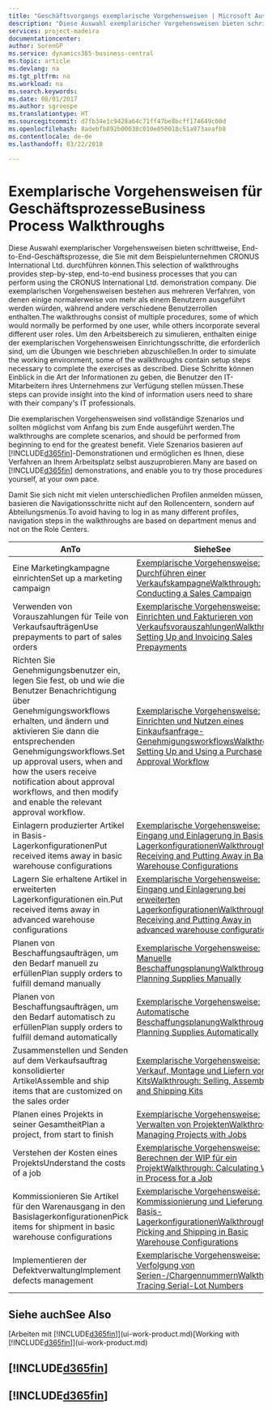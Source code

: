 ```yaml
---
title: "Geschäftsvorgangs exemplarische Vorgehensweisen | Microsoft Ausgleich."
description: "Diese Auswahl exemplarischer Vorgehensweisen bieten schrittweise, End-to-End-Geschäftsprozesse, die Sie mit dem Beispielunternehmen CRONUS International Ltd. durchführen können. Die exemplarischen Vorgehensweisen bestehen aus mehreren Verfahren, von denen einige normalerweise von mehr als einem Benutzern ausgeführt werden würden, während andere verschiedene Benutzerrollen enthalten. Um den Arbeitsbereich zu simulieren, enthalten einige der exemplarischen Vorgehensweisen Einrichtungsschritte, die erforderlich sind, um die Übungen wie beschrieben abzuschließen. Diese Schritte können Einblick in die Art der Informationen zu geben, die Benutzer den IT-Mitarbeitern ihres Unternehmens zur Verfügung stellen müssen."
services: project-madeira
documentationcenter: 
author: SorenGP
ms.service: dynamics365-business-central
ms.topic: article
ms.devlang: na
ms.tgt_pltfrm: na
ms.workload: na
ms.search.keywords: 
ms.date: 08/01/2017
ms.author: sgroespe
ms.translationtype: HT
ms.sourcegitcommit: d7fb34e1c9428a64c71ff47be8bcff174649c00d
ms.openlocfilehash: 8adebfb892b00038c010e050018c51a973aeafb8
ms.contentlocale: de-de
ms.lasthandoff: 03/22/2018

---
```

# <a name="business-process-walkthroughs"></a><span data-ttu-id="78926-106">Exemplarische Vorgehensweisen für Geschäftsprozesse</span><span class="sxs-lookup"><span data-stu-id="78926-106">Business Process Walkthroughs</span></span>
<span data-ttu-id="78926-107">Diese Auswahl exemplarischer Vorgehensweisen bieten schrittweise, End-to-End-Geschäftsprozesse, die Sie mit dem Beispielunternehmen CRONUS International Ltd. durchführen können.</span><span class="sxs-lookup"><span data-stu-id="78926-107">This selection of walkthroughs provides step-by-step, end-to-end business processes that you can perform using the CRONUS International Ltd. demonstration company.</span></span> <span data-ttu-id="78926-108">Die exemplarischen Vorgehensweisen bestehen aus mehreren Verfahren, von denen einige normalerweise von mehr als einem Benutzern ausgeführt werden würden, während andere verschiedene Benutzerrollen enthalten.</span><span class="sxs-lookup"><span data-stu-id="78926-108">The walkthroughs consist of multiple procedures, some of which would normally be performed by one user, while others incorporate several different user roles.</span></span> <span data-ttu-id="78926-109">Um den Arbeitsbereich zu simulieren, enthalten einige der exemplarischen Vorgehensweisen Einrichtungsschritte, die erforderlich sind, um die Übungen wie beschrieben abzuschließen.</span><span class="sxs-lookup"><span data-stu-id="78926-109">In order to simulate the working environment, some of the walkthroughs contain setup steps necessary to complete the exercises as described.</span></span> <span data-ttu-id="78926-110">Diese Schritte können Einblick in die Art der Informationen zu geben, die Benutzer den IT-Mitarbeitern ihres Unternehmens zur Verfügung stellen müssen.</span><span class="sxs-lookup"><span data-stu-id="78926-110">These steps can provide insight into the kind of information users need to share with their company's IT professionals.</span></span>  

 <span data-ttu-id="78926-111">Die exemplarischen Vorgehensweisen sind vollständige Szenarios und sollten möglichst vom Anfang bis zum Ende ausgeführt werden.</span><span class="sxs-lookup"><span data-stu-id="78926-111">The walkthroughs are complete scenarios, and should be performed from beginning to end for the greatest benefit.</span></span> <span data-ttu-id="78926-112">Viele Szenarios basieren auf [!INCLUDE[d365fin](includes/d365fin_md.md)]-Demonstrationen und ermöglichen es Ihnen, diese Verfahren an Ihrem Arbeitsplatz selbst auszuprobieren.</span><span class="sxs-lookup"><span data-stu-id="78926-112">Many are based on [!INCLUDE[d365fin](includes/d365fin_md.md)] demonstrations, and enable you to try those procedures yourself, at your own pace.</span></span>  

 <span data-ttu-id="78926-113">Damit Sie sich nicht mit vielen unterschiedlichen Profilen anmelden müssen, basieren die Navigationsschritte nicht auf den Rollencentern, sondern auf Abteilungsmenüs.</span><span class="sxs-lookup"><span data-stu-id="78926-113">To avoid having to log in as many different profiles, navigation steps in the walkthroughs are based on department menus and not on the Role Centers.</span></span>  

|<span data-ttu-id="78926-114">An</span><span class="sxs-lookup"><span data-stu-id="78926-114">To</span></span>|<span data-ttu-id="78926-115">Siehe</span><span class="sxs-lookup"><span data-stu-id="78926-115">See</span></span>|  
|--------|---------|  
|<span data-ttu-id="78926-116">Eine Marketingkampagne einrichten</span><span class="sxs-lookup"><span data-stu-id="78926-116">Set up a marketing campaign</span></span>|[<span data-ttu-id="78926-117">Exemplarische Vorgehensweise: Durchführen einer Verkaufskampagne</span><span class="sxs-lookup"><span data-stu-id="78926-117">Walkthrough: Conducting a Sales Campaign</span></span>](walkthrough-conducting-a-sales-campaign.md)|  
|<span data-ttu-id="78926-118">Verwenden von Vorauszahlungen für Teile von Verkaufsaufträgen</span><span class="sxs-lookup"><span data-stu-id="78926-118">Use prepayments to part of sales orders</span></span>|[<span data-ttu-id="78926-119">Exemplarische Vorgehensweise: Einrichten und Fakturieren von Verkaufsvorauszahlungen</span><span class="sxs-lookup"><span data-stu-id="78926-119">Walkthrough: Setting Up and Invoicing Sales Prepayments</span></span>](walkthrough-setting-up-and-invoicing-sales-prepayments.md)|  
|<span data-ttu-id="78926-120">Richten Sie Genehmigungsbenutzer ein, legen Sie fest, ob und wie die Benutzer Benachrichtigung über Genehmigungsworkflows erhalten, und ändern und aktivieren Sie dann die entsprechenden Genehmigungsworkflows.</span><span class="sxs-lookup"><span data-stu-id="78926-120">Set up approval users, when and how the users receive notification about approval workflows, and then modify and enable the relevant approval workflow.</span></span>|[<span data-ttu-id="78926-121">Exemplarische Vorgehensweise: Einrichten und Nutzen eines Einkaufsanfrage-Genehmigungsworkflows</span><span class="sxs-lookup"><span data-stu-id="78926-121">Walkthrough: Setting Up and Using a Purchase Approval Workflow</span></span>](walkthrough-setting-up-and-using-a-purchase-approval-workflow.md)|  
|<span data-ttu-id="78926-122">Einlagern produzierter Artikel in Basis-Lagerkonfigurationen</span><span class="sxs-lookup"><span data-stu-id="78926-122">Put received items away in basic warehouse configurations</span></span>|[<span data-ttu-id="78926-123">Exemplarische Vorgehensweise: Eingang und Einlagerung in Basis-Lagerkonfigurationen</span><span class="sxs-lookup"><span data-stu-id="78926-123">Walkthrough: Receiving and Putting Away in Basic Warehouse Configurations</span></span>](walkthrough-receiving-and-putting-away-in-basic-warehousing.md)|  
|<span data-ttu-id="78926-124">Lagern Sie erhaltene Artikel in erweiterten Lagerkonfigurationen ein.</span><span class="sxs-lookup"><span data-stu-id="78926-124">Put received items away in advanced warehouse configurations</span></span>|[<span data-ttu-id="78926-125">Exemplarische Vorgehensweise: Eingang und Einlagerung bei erweiterten Lagerkonfigurationen</span><span class="sxs-lookup"><span data-stu-id="78926-125">Walkthrough: Receiving and Putting Away in advanced warehouse configurations</span></span>](walkthrough-receiving-and-putting-away-in-advanced-warehousing.md)|  
|<span data-ttu-id="78926-126">Planen von Beschaffungsaufträgen, um den Bedarf manuell zu erfüllen</span><span class="sxs-lookup"><span data-stu-id="78926-126">Plan supply orders to fulfill demand manually</span></span>|[<span data-ttu-id="78926-127">Exemplarische Vorgehensweise: Manuelle Beschaffungsplanung</span><span class="sxs-lookup"><span data-stu-id="78926-127">Walkthrough: Planning Supplies Manually</span></span>](walkthrough-planning-supplies-manually.md)|  
|<span data-ttu-id="78926-128">Planen von Beschaffungsaufträgen, um den Bedarf automatisch zu erfüllen</span><span class="sxs-lookup"><span data-stu-id="78926-128">Plan supply orders to fulfill demand automatically</span></span>|[<span data-ttu-id="78926-129">Exemplarische Vorgehensweise: Automatische Beschaffungsplanung</span><span class="sxs-lookup"><span data-stu-id="78926-129">Walkthrough: Planning Supplies Automatically</span></span>](walkthrough-planning-supplies-automatically.md)|  
|<span data-ttu-id="78926-130">Zusammenstellen und Senden auf dem Verkaufsauftrag konsolidierter Artikel</span><span class="sxs-lookup"><span data-stu-id="78926-130">Assemble and ship items that are customized on the sales order</span></span>|[<span data-ttu-id="78926-131">Exemplarische Vorgehensweise: Verkauf, Montage und Liefern von Kits</span><span class="sxs-lookup"><span data-stu-id="78926-131">Walkthrough: Selling, Assembling, and Shipping Kits</span></span>](walkthrough-selling-assembling-and-shipping-kits.md)|  
|<span data-ttu-id="78926-132">Planen eines Projekts in seiner Gesamtheit</span><span class="sxs-lookup"><span data-stu-id="78926-132">Plan a project, from start to finish</span></span>|[<span data-ttu-id="78926-133">Exemplarische Vorgehensweise: Verwalten von Projekten</span><span class="sxs-lookup"><span data-stu-id="78926-133">Walkthrough: Managing Projects with Jobs</span></span>](walkthrough-managing-projects-with-jobs.md)|  
|<span data-ttu-id="78926-134">Verstehen der Kosten eines Projekts</span><span class="sxs-lookup"><span data-stu-id="78926-134">Understand the costs of a job</span></span>|[<span data-ttu-id="78926-135">Exemplarische Vorgehensweise: Berechnen der WIP für ein Projekt</span><span class="sxs-lookup"><span data-stu-id="78926-135">Walkthrough: Calculating Work in Process for a Job</span></span>](walkthrough-calculating-work-in-process-for-a-job.md)|  
|<span data-ttu-id="78926-136">Kommissionieren Sie Artikel für den Warenausgang in den Basislagerkonfigurationen</span><span class="sxs-lookup"><span data-stu-id="78926-136">Pick items for shipment in basic warehouse configurations</span></span>|[<span data-ttu-id="78926-137">Exemplarische Vorgehensweise: Kommissionierung und Lieferung in Basis-Lagerkonfigurationen</span><span class="sxs-lookup"><span data-stu-id="78926-137">Walkthrough: Picking and Shipping in Basic Warehouse Configurations</span></span>](walkthrough-picking-and-shipping-in-basic-warehousing.md)|  
|<span data-ttu-id="78926-138">Implementieren der Defektverwaltung</span><span class="sxs-lookup"><span data-stu-id="78926-138">Implement defects management</span></span>|[<span data-ttu-id="78926-139">Exemplarische Vorgehensweise: Verfolgung von Serien-/Chargennummern</span><span class="sxs-lookup"><span data-stu-id="78926-139">Walkthrough: Tracing Serial-Lot Numbers</span></span>](walkthrough-tracing-serial-lot-numbers.md)|  

## <a name="see-also"></a><span data-ttu-id="78926-140">Siehe auch</span><span class="sxs-lookup"><span data-stu-id="78926-140">See Also</span></span>
<span data-ttu-id="78926-141">[Arbeiten mit [!INCLUDE[d365fin](includes/d365fin_md.md)]](ui-work-product.md)</span><span class="sxs-lookup"><span data-stu-id="78926-141">[Working with [!INCLUDE[d365fin](includes/d365fin_md.md)]](ui-work-product.md)</span></span>  

## [!INCLUDE[d365fin](includes/free_trial_md.md)]  
## [!INCLUDE[d365fin](includes/training_link_md.md)]

